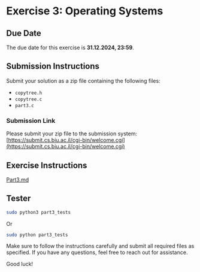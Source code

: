 # Exercise 3: Operating Systems

## Due Date
The due date for this exercise is **31.12.2024, 23:59**.

## Submission Instructions
Submit your solution as a zip file containing the following files:
- `copytree.h`
- `copytree.c`
- `part3.c`

### Submission Link
Please submit your zip file to the submission system: [https://submit.cs.biu.ac.il/cgi-bin/welcome.cgi](https://submit.cs.biu.ac.il/cgi-bin/welcome.cgi)

## Exercise Instructions

[Part3.md](Part3.md)

## Tester
```sh
sudo python3 part3_tests
```
Or
```sh
sudo python part3_tests
```

Make sure to follow the instructions carefully and submit all required files as specified. If you have any questions, feel free to reach out for assistance.

Good luck!
